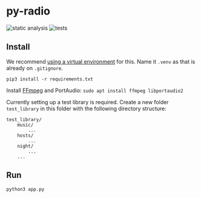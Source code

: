 # py-radio

![static analysis](https://github.com/tim-we/py-radio/workflows/static%20analysis/badge.svg) ![tests](https://github.com/tim-we/py-radio/workflows/tests/badge.svg)

## Install

We recommend [using a virtual environment](https://packaging.python.org/guides/installing-using-pip-and-virtual-environments/#creating-a-virtual-environment) for this.
Name it `.venv` as that is already on `.gitignore`.

`pip3 install -r requirements.txt`

Install [FFmpeg](https://en.wikipedia.org/wiki/FFmpeg) and PortAudio:
`sudo apt install ffmpeg libportaudio2`

Currently setting up a test library is required. Create a new folder `test_library` in this folder with the following directory structure:

    test_library/
        music/
            ...
        hosts/
            ...
        night/
            ...
        ...

## Run

`python3 app.py`
